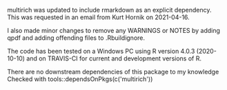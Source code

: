 multirich was updated to include rmarkdown as an explicit dependency.
This was requested in an email from Kurt Hornik on 2021-04-16.

I also made minor changes to remove any WARNINGS or NOTES by adding qpdf
and adding offending files to .Rbuildignore.

The code has been tested on a Windows PC using R version 4.0.3 (2020-10-10)
and on TRAVIS-CI for current and development versions of R.

There are no downstream dependencies of this package to my knowledge
Checked with tools::dependsOnPkgs(c('multirich'))